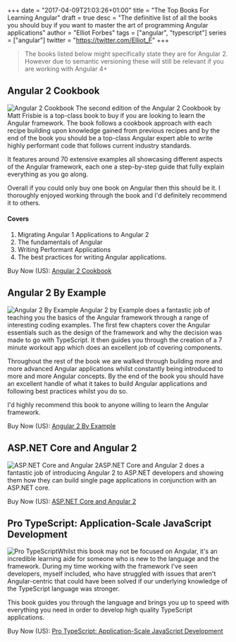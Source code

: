 +++
date = "2017-04-09T21:03:26+01:00"
title = "The Top Books For Learning Angular"
draft = true
desc = "The definitive list of all the books you should buy if you want to master the art of programming Angular applications"
author = "Elliot Forbes"
tags = ["angular", "typescript"]
series = ["angular"]
twitter = "https://twitter.com/Elliot_F"
+++

> The books listed below might specifically state they are for Angular 2. However due to semantic versioning these will still be relevant if you are working with Angular 4+

## Angular 2 Cookbook

<p><img alt="Angular 2 Cookbook" src="/books/angular-2-cookbook.jpeg" class="book-img" /> The second edition of the Angular 2 Cookbook by Matt Frisbie is a top-class book to buy if you are looking to learn the Angular framework. The book follows a cookbook approach with each recipe building upon knowledge gained from previous recipes and by the end of the book you should be a top-class Angular expert able to write highly performant code that follows current industry standards. </p>

It features around 70 extensive examples all showcasing different aspects of the Angular framework, each one a step-by-step guide that fully explain everything as you go along.

Overall if you could only buy one book on Angular then this should be it. I thoroughly enjoyed working through the book and I'd definitely recommend it to others.

#### Covers

1. Migrating Angular 1 Applications to Angular 2
2. The fundamentals of Angular
3. Writing Performant Applications
4. The best practices for writing Angular applications.  


<div class="amazon-link">Buy Now (US): <a href="http://amzn.to/2rbwn1g">Angular 2 Cookbook</a></div>

## Angular 2 By Example

<p><img alt="Angular 2 By Example" src="/books/angular-2-by-example.jpeg" class="book-img" /> Angular 2 by Example does a fantastic job of teaching you the basics of the Angular framework through a range of interesting coding examples. The first few chapters cover the Angular essentials such as the design of the framework and why the decision was made to go with TypeScript. It then guides you through the creation of a 7 minute workout app which does an excellent job of covering components. </p>

Throughout the rest of the book we are walked through building more and more advanced Angular applications whilst constantly being introduced to more and more Angular concepts. By the end of the book you should have an excellent handle of what it takes to build Angular applications and following best practices whilst you do so.

I'd highly recommend this book to anyone willing to learn the Angular framework. 

<div class="amazon-link">Buy Now (US): <a href="http://amzn.to/2sg9SLR">Angular 2 By Example</a></div>

## ASP.NET Core and Angular 2

<p><img src="/books/asp-net-with-angular.jpg" alt="ASP.NET Core and Angular 2" class="book-img"/>ASP.NET Core and Angular 2 does a fantastic job of introducing Angular 2 to ASP.NET developers and showing them how they can build single page applications in conjunction with an ASP.NET core. </p>

<div class="amazon-link">Buy Now (US): <a href="http://amzn.to/2rnYiKo">ASP.NET Core and Angular 2</a></div>

## Pro TypeScript: Application-Scale JavaScript Development

<p><img src="/books/pro-typescript.jpg" alt="Pro TypeScript" class="book-img"/>Whilst this book may not be focused on Angular, it's an incredible learning aide for someone who is new to the language and the framework. During my time working with the framework I've seen developers, myself included, who have struggled with issues that aren't Angular-centric that could have been solved if our underlying knowledge of the TypeScript language was stronger.</p>

This book guides you through the language and brings you up to speed with everything you need in order to develop high quality TypeScript applications. 

<div class="amazon-link">Buy Now (US): <a href="http://amzn.to/2sVbZ5M">Pro TypeScript: Application-Scale JavaScript Development</a></div>